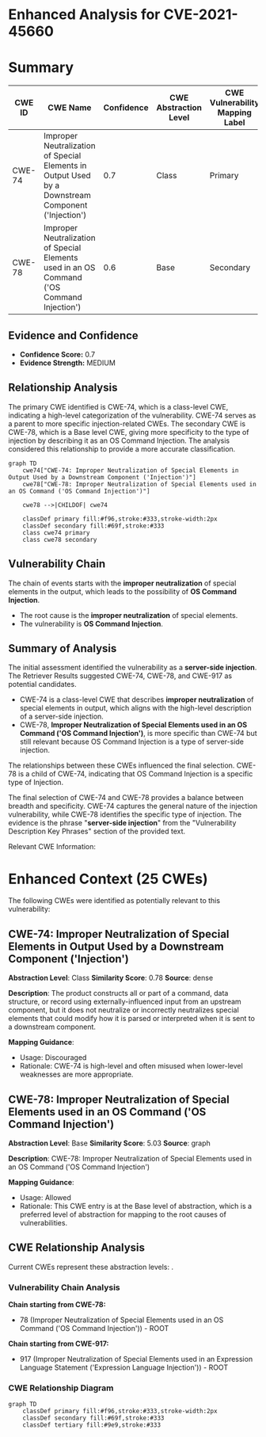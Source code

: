 # Enhanced Analysis for CVE-2021-45660

# Summary
| CWE ID | CWE Name | Confidence | CWE Abstraction Level | CWE Vulnerability Mapping Label | CWE-Vulnerability Mapping Notes |
|---|---|---|---|---|---|
| CWE-74 | Improper Neutralization of Special Elements in Output Used by a Downstream Component ('Injection') | 0.7 | Class | Primary | Allowed |
| CWE-78 | Improper Neutralization of Special Elements used in an OS Command ('OS Command Injection') | 0.6 | Base | Secondary | Allowed |

## Evidence and Confidence

*   **Confidence Score:** 0.7
*   **Evidence Strength:** MEDIUM

## Relationship Analysis
The primary CWE identified is CWE-74, which is a class-level CWE, indicating a high-level categorization of the vulnerability. CWE-74 serves as a parent to more specific injection-related CWEs. The secondary CWE is CWE-78, which is a Base level CWE, giving more specificity to the type of injection by describing it as an OS Command Injection. The analysis considered this relationship to provide a more accurate classification.

```mermaid
graph TD
    cwe74["CWE-74: Improper Neutralization of Special Elements in Output Used by a Downstream Component ('Injection')"]
    cwe78["CWE-78: Improper Neutralization of Special Elements used in an OS Command ('OS Command Injection')"]

    cwe78 -->|CHILDOF| cwe74

    classDef primary fill:#f96,stroke:#333,stroke-width:2px
    classDef secondary fill:#69f,stroke:#333
    class cwe74 primary
    class cwe78 secondary
```

## Vulnerability Chain
The chain of events starts with the **improper neutralization** of special elements in the output, which leads to the possibility of **OS Command Injection**.
  - The root cause is the **improper neutralization** of special elements.
  - The vulnerability is **OS Command Injection**.

## Summary of Analysis
The initial assessment identified the vulnerability as a **server-side injection**. The Retriever Results suggested CWE-74, CWE-78, and CWE-917 as potential candidates.

- CWE-74 is a class-level CWE that describes **improper neutralization** of special elements in output, which aligns with the high-level description of a server-side injection.
- CWE-78, **Improper Neutralization of Special Elements used in an OS Command ('OS Command Injection')**, is more specific than CWE-74 but still relevant because OS Command Injection is a type of server-side injection.

The relationships between these CWEs influenced the final selection. CWE-78 is a child of CWE-74, indicating that OS Command Injection is a specific type of Injection.

The final selection of CWE-74 and CWE-78 provides a balance between breadth and specificity. CWE-74 captures the general nature of the injection vulnerability, while CWE-78 identifies the specific type of injection. The evidence is the phrase "**server-side injection**" from the "Vulnerability Description Key Phrases" section of the provided text.

Relevant CWE Information:

# Enhanced Context (25 CWEs)
The following CWEs were identified as potentially relevant to this vulnerability:

## CWE-74: Improper Neutralization of Special Elements in Output Used by a Downstream Component ('Injection')
**Abstraction Level**: Class
**Similarity Score**: 0.78
**Source**: dense

**Description**:
The product constructs all or part of a command, data structure, or record using externally-influenced input from an upstream component, but it does not neutralize or incorrectly neutralizes special elements that could modify how it is parsed or interpreted when it is sent to a downstream component.

**Mapping Guidance**:
- Usage: Discouraged
- Rationale: CWE-74 is high-level and often misused when lower-level weaknesses are more appropriate.

## CWE-78: Improper Neutralization of Special Elements used in an OS Command ('OS Command Injection')
**Abstraction Level**: Base
**Similarity Score**: 5.03
**Source**: graph

**Description**:
CWE-78: Improper Neutralization of Special Elements used in an OS Command ('OS Command Injection')

**Mapping Guidance**:
- Usage: Allowed
- Rationale: This CWE entry is at the Base level of abstraction, which is a preferred level of abstraction for mapping to the root causes of vulnerabilities.


## CWE Relationship Analysis

Current CWEs represent these abstraction levels: .


### Vulnerability Chain Analysis

**Chain starting from CWE-78:**
- 78 (Improper Neutralization of Special Elements used in an OS Command ('OS Command Injection')) - ROOT


**Chain starting from CWE-917:**
- 917 (Improper Neutralization of Special Elements used in an Expression Language Statement ('Expression Language Injection')) - ROOT



### CWE Relationship Diagram

```mermaid
graph TD
    classDef primary fill:#f96,stroke:#333,stroke-width:2px
    classDef secondary fill:#69f,stroke:#333
    classDef tertiary fill:#9e9,stroke:#333
```